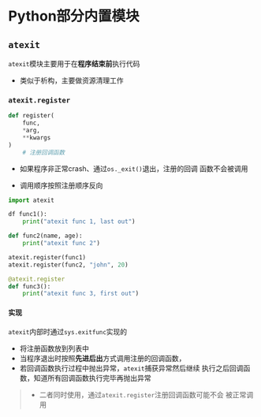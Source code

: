 #	Python部分内置模块

##	`atexit`

`atexit`模块主要用于在**程序结束前**执行代码

-	类似于析构，主要做资源清理工作

###	`atexit.register`

```python
def register(
	func,
	*arg,
	**kwargs
)
	# 注册回调函数
```

-	如果程序非正常crash、通过`os._exit()`退出，注册的回调
	函数不会被调用

-	调用顺序按照注册顺序反向

```python
import atexit

df func1():
	print("atexit func 1, last out")

def func2(name, age):
	print("atexit func 2")

atexit.register(func1)
atexit.register(func2, "john", 20)

@atexit.register
def func3():
	print("atexit func 3, first out")
```

####	实现

`atexit`内部时通过`sys.exitfunc`实现的

-	将注册函数放到列表中
-	当程序退出时按照**先进后出**方式调用注册的回调函数，
-	若回调函数执行过程中抛出异常，`atexit`捕获异常然后继续
	执行之后回调函数，知道所有回调函数执行完毕再抛出异常

> - 二者同时使用，通过`atexit.register`注册回调函数可能不会
	被正常调用



